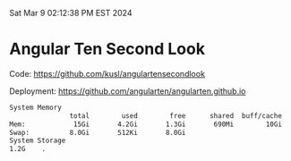 Sat Mar  9 02:12:38 PM EST 2024

# Angular Ten Second Look

Code: https://github.com/kusl/angulartensecondlook

Deployment: https://github.com/angularten/angularten.github.io

```bash
System Memory
               total        used        free      shared  buff/cache   available
Mem:            15Gi       4.2Gi       1.3Gi       690Mi        10Gi        11Gi
Swap:          8.0Gi       512Ki       8.0Gi
System Storage
1.2G	.
```
```bash
